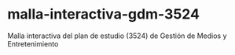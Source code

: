 # malla-interactiva-gdm-3524
Malla interactiva del plan de estudio (3524) de Gestión de Medios y Entretenimiento 
